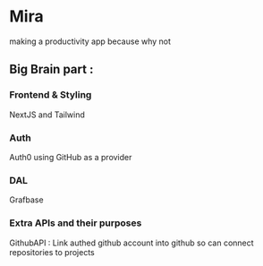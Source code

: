 # Mira
making a productivity app because why not

## Big Brain part : 

### Frontend & Styling

NextJS and Tailwind

### Auth 

Auth0 using GitHub as a provider

### DAL

Grafbase

### Extra APIs and their purposes 

GithubAPI : Link authed github account into github so can connect repositories to projects 
